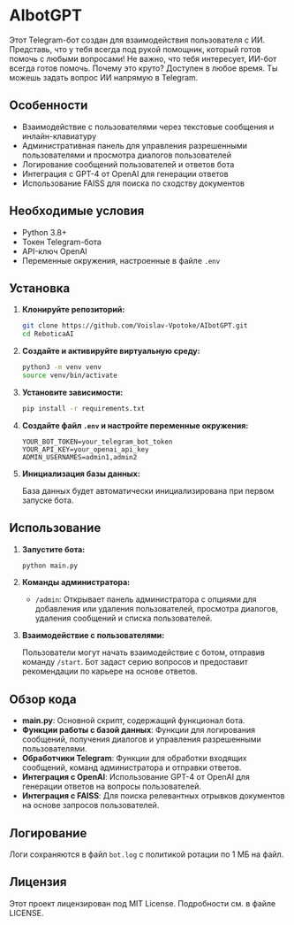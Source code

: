 # AIbotGPT

Этот Telegram-бот создан для взаимодействия пользователя с ИИ. 
Представь, что у тебя всегда под рукой помощник, который готов помочь с любыми вопросами! 
Не важно, что тебя интересует,  ИИ-бот всегда готов помочь.
Почему это круто?
Доступен в любое время. Ты можешь задать вопрос ИИ напрямую в Telegram.

## Особенности

- Взаимодействие с пользователями через текстовые сообщения и инлайн-клавиатуру
- Административная панель для управления разрешенными пользователями и просмотра диалогов пользователей
- Логирование сообщений пользователей и ответов бота
- Интеграция с GPT-4 от OpenAI для генерации ответов
- Использование FAISS для поиска по сходству документов

## Необходимые условия

- Python 3.8+
- Токен Telegram-бота
- API-ключ OpenAI
- Переменные окружения, настроенные в файле `.env`

## Установка

1. **Клонируйте репозиторий:**

    ```bash
    git clone https://github.com/Voislav-Vpotoke/AIbotGPT.git
    cd ReboticaAI
    ```

2. **Создайте и активируйте виртуальную среду:**

    ```bash
    python3 -m venv venv
    source venv/bin/activate
    ```

3. **Установите зависимости:**

    ```bash
    pip install -r requirements.txt
    ```

4. **Создайте файл `.env` и настройте переменные окружения:**

    ```env
    YOUR_BOT_TOKEN=your_telegram_bot_token
    YOUR_API_KEY=your_openai_api_key
    ADMIN_USERNAMES=admin1,admin2
    ```

5. **Инициализация базы данных:**

    База данных будет автоматически инициализирована при первом запуске бота.

## Использование

1. **Запустите бота:**

    ```bash
    python main.py
    ```

2. **Команды администратора:**

    - `/admin`: Открывает панель администратора с опциями для добавления или удаления пользователей, просмотра диалогов, удаления сообщений и списка пользователей.

3. **Взаимодействие с пользователями:**

    Пользователи могут начать взаимодействие с ботом, отправив команду `/start`. Бот задаст серию вопросов и предоставит рекомендации по карьере на основе ответов.

## Обзор кода

- **main.py**: Основной скрипт, содержащий функционал бота.
- **Функции работы с базой данных**: Функции для логирования сообщений, получения диалогов и управления разрешенными пользователями.
- **Обработчики Telegram**: Функции для обработки входящих сообщений, команд администратора и отправки ответов.
- **Интеграция с OpenAI**: Использование GPT-4 от OpenAI для генерации ответов на вопросы пользователей.
- **Интеграция с FAISS**: Для поиска релевантных отрывков документов на основе запросов пользователей.

## Логирование

Логи сохраняются в файл `bot.log` с политикой ротации по 1 МБ на файл.

## Лицензия

Этот проект лицензирован под MIT License. Подробности см. в файле LICENSE.
